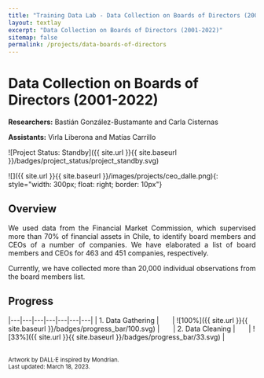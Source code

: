 ```yaml
---
title: "Training Data Lab - Data Collection on Boards of Directors (2001-2022)"
layout: textlay
excerpt: "Data Collection on Boards of Directors (2001-2022)"
sitemap: false
permalink: /projects/data-boards-of-directors
---
```


# Data Collection on Boards of Directors (2001-2022)

**Researchers:** Bastián González-Bustamante and Carla Cisternas

**Assistants:** Virla Liberona and Matías Carrillo

![Project Status: Standby]({{ site.url }}{{ site.baseurl }}/badges/project_status/project_standby.svg)

![]({{ site.url }}{{ site.baseurl }}/images/projects/ceo_dalle.png){: style="width: 300px; float: right; border: 10px"}

## Overview

<p align="justify">We used data from the Financial Market Commission, which supervised more than 70% of financial assets in Chile, to identify board members and CEOs of a number of companies. We have elaborated a list of board members and CEOs for 463 and 451 companies, respectively.</p>

<p align="justify">Currently, we have collected more than 20,000 individual observations from the board members list.</p>

## Progress

|---|---|---|---|---|---|---|
| 1. Data Gathering | &nbsp;&nbsp;&nbsp;&nbsp;&nbsp; | ![100%]({{ site.url }}{{ site.baseurl }}/badges/progress_bar/100.svg) | &nbsp;&nbsp;&nbsp;&nbsp;&nbsp; | 2. Data Cleaning | &nbsp;&nbsp;&nbsp;&nbsp;&nbsp; | ![33%]({{ site.url }}{{ site.baseurl }}/badges/progress_bar/33.svg) |

<br />
<small>Artwork by DALL·E inspired by Mondrian.</small><br />
<small>Last updated: March 18, 2023.</small>
